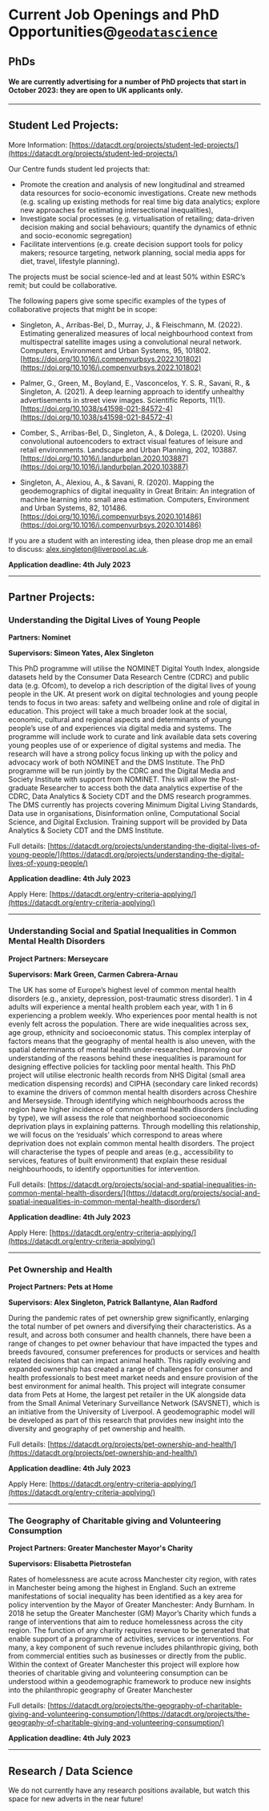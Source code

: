 # Current Job Openings and PhD Opportunities@[`geodatascience`](https://www.liverpool.ac.uk/geographic-data-science/)

## PhDs

#### We are currently advertising for a number of PhD projects that start in **October 2023**: they are open to UK applicants only.

--------------------------------------------------------------------------------

## Student Led Projects: ## 

More Information: [https://datacdt.org/projects/student-led-projects/](https://datacdt.org/projects/student-led-projects/)

Our Centre funds student led projects that:

* Promote the creation and analysis of new longitudinal and streamed data resources for socio-economic investigations.
Create new methods (e.g. scaling up existing methods for real time big data analytics; explore new approaches for estimating intersectional inequalities),
* Investigate social processes (e.g. virtualisation of retailing; data-driven decision making and social behaviours; quantify the dynamics of ethnic and socio-economic segregation)
* Facilitate interventions (e.g. create decision support tools for policy makers; resource targeting, network planning, social media apps for diet, travel, lifestyle planning).
 
The projects must be social science-led and at least 50% within ESRC’s remit; but could be collaborative. 

The following papers give some specific examples of the types of collaborative projects that might be in scope:

* Singleton, A., Arribas-Bel, D., Murray, J., & Fleischmann, M. (2022). Estimating generalized measures of local neighbourhood context from multispectral satellite images using a convolutional neural network. Computers, Environment and Urban Systems, 95, 101802. [https://doi.org/10.1016/j.compenvurbsys.2022.101802](https://doi.org/10.1016/j.compenvurbsys.2022.101802)
 
* Palmer, G., Green, M., Boyland, E., Vasconcelos, Y. S. R., Savani, R., & Singleton, A. (2021). A deep learning approach to identify unhealthy advertisements in street view images. Scientific Reports, 11(1). [https://doi.org/10.1038/s41598-021-84572-4](https://doi.org/10.1038/s41598-021-84572-4)
 
* Comber, S., Arribas-Bel, D., Singleton, A., & Dolega, L. (2020). Using convolutional autoencoders to extract visual features of leisure and retail environments. Landscape and Urban Planning, 202, 103887. [https://doi.org/10.1016/j.landurbplan.2020.103887](https://doi.org/10.1016/j.landurbplan.2020.103887)
 
* Singleton, A., Alexiou, A., & Savani, R. (2020). Mapping the geodemographics of digital inequality in Great Britain: An integration of machine learning into small area estimation. Computers, Environment and Urban Systems, 82, 101486. [https://doi.org/10.1016/j.compenvurbsys.2020.101486](https://doi.org/10.1016/j.compenvurbsys.2020.101486)


If you are a student with an interesting idea, then please drop me an email to discuss: [alex.singleton@liverpool.ac.uk](mailto:alex.singleton@liverpool.ac.uk).

**Application deadline: 4th July 2023**

--------------------------------------------------------------------------------

## Partner Projects: ## 

### Understanding the Digital Lives of Young People

**Partners: Nominet**

**Supervisors: Simeon Yates, Alex Singleton**

This PhD programme will utilise the NOMINET Digital Youth Index, alongside datasets held by the Consumer Data Research Centre (CDRC) and public data (e.g. Ofcom), to develop a rich description of the digital lives of young people in the UK.  At present work on digital technologies and young people tends to focus in two areas: safety and wellbeing online and role of digital in education. This project will take a much broader look at the social, economic, cultural and regional aspects and determinants of young people’s use of and experiences via digital media and systems.  The programme will include work to curate and link available data sets covering young peoples use of or experience of digital systems and media. The research will have a strong policy focus linking up with the policy and advocacy work of both NOMINET and the DMS Institute. The PhD programme will be run jointly by the CDRC and the Digital Media and Society Institute with support from NOMINET.  This will allow the Post-graduate Researcher to access both the data analytics expertise of the CDRC, Data Analytics & Society CDT and the DMS research programmes.  The DMS currently has projects covering Minimum Digital Living Standards, Data use in organisations, Disinformation online, Computational Social Science, and Digital Exclusion.  Training support will be provided by Data Analytics & Society CDT and the DMS Institute.

Full details: [https://datacdt.org/projects/understanding-the-digital-lives-of-young-people/](https://datacdt.org/projects/understanding-the-digital-lives-of-young-people/)

**Application deadline: 4th July 2023**

Apply Here: [https://datacdt.org/entry-criteria-applying/](https://datacdt.org/entry-criteria-applying/)

--------------------------------------------------------------------------------

### Understanding Social and Spatial Inequalities in Common Mental Health Disorders

**Project Partners: Merseycare**

**Supervisors: Mark Green, Carmen Cabrera-Arnau**

The UK has some of Europe’s highest level of common mental health disorders (e.g., anxiety, depression, post-traumatic stress disorder). 1 in 4 adults will experience a mental health problem each year, with 1 in 6 experiencing a problem weekly. Who experiences poor mental health is not evenly felt across the population. There are wide inequalities across sex, age group, ethnicity and socioeconomic status. This complex interplay of factors means that the geography of mental health is also uneven, with the spatial determinants of mental health under-researched. Improving our understanding of the reasons behind these inequalities is paramount for designing effective policies for tackling poor mental health. This PhD project will utilise electronic health records from NHS Digital (small area medication dispensing records) and CIPHA (secondary care linked records) to examine the drivers of common mental health disorders across Cheshire and Merseyside. Through identifying which neighbourhoods across the region have higher incidence of common mental health disorders (including by type), we will assess the role that neighborhood socioeconomic deprivation plays in explaining patterns. Through modelling this relationship, we will focus on the ‘residuals’ which correspond to areas where deprivation does not explain common mental health disorders. The project will characterise the types of people and areas (e.g., accessibility to services, features of built environment) that explain these residual neighbourhoods, to identify opportunities for intervention.

Full details: [https://datacdt.org/projects/social-and-spatial-inequalities-in-common-mental-health-disorders/](https://datacdt.org/projects/social-and-spatial-inequalities-in-common-mental-health-disorders/)

**Application deadline: 4th July 2023**

Apply Here: [https://datacdt.org/entry-criteria-applying/](https://datacdt.org/entry-criteria-applying/)

--------------------------------------------------------------------------------

### Pet Ownership and Health

**Project Partners: Pets at Home**

**Supervisors: Alex Singleton, Patrick Ballantyne, Alan Radford**

During the pandemic rates of pet ownership grew significantly, enlarging the total number of pet owners and diversifying their characteristics. As a result, and across both consumer and health channels, there have been a range of changes to pet owner behaviour that have impacted the types and breeds favoured, consumer preferences for products or services and health related decisions that can impact animal health. This rapidly evolving and expanded ownership has created a range of challenges for consumer and health professionals to best meet market needs and ensure provision of the best environment for animal health. This project will integrate consumer data from Pets at Home, the largest pet retailer in the UK alongside data from the Small Animal Veterinary Surveillance Network (SAVSNET), which is an initiative from the University of Liverpool. A geodemographic model will be developed as part of this research that provides new insight into the diversity and geography of pet ownership and health.

Full details: [https://datacdt.org/projects/pet-ownership-and-health/](https://datacdt.org/projects/pet-ownership-and-health/)

**Application deadline: 4th July 2023**

Apply Here: [https://datacdt.org/entry-criteria-applying/](https://datacdt.org/entry-criteria-applying/)

--------------------------------------------------------------------------------

### The Geography of Charitable giving and Volunteering Consumption

**Project Partners: Greater Manchester Mayor's Charity**

**Supervisors: Elisabetta Pietrostefan**

Rates of homelessness are acute across Manchester city region, with rates in Manchester being among the highest in England. Such an extreme manifestations of social inequality has been identified as a key area for policy intervention by the Mayor of Greater Manchester: Andy Burnham. In 2018 he setup the Greater Manchester (GM) Mayor’s Charity which funds a range of interventions that aim to reduce homelessness across the city region. The function of any charity requires revenue to be generated that enable support of a programme of activities, services or interventions. For many, a key component of such revenue includes philanthropic giving, both from commercial entities such as businesses or directly from the public. Within the context of Greater Manchester this project will explore how theories of charitable giving and volunteering consumption can be understood within a geodemographic framework to produce new insights into the philanthropic geography of Greater Manchester

Full details: [https://datacdt.org/projects/the-geography-of-charitable-giving-and-volunteering-consumption/](https://datacdt.org/projects/the-geography-of-charitable-giving-and-volunteering-consumption/)

**Application deadline: 4th July 2023**



--------------------------------------------------------------------------------

## Research / Data Science

We do not currently have any research positions available, but watch this space for new adverts in the near future!
